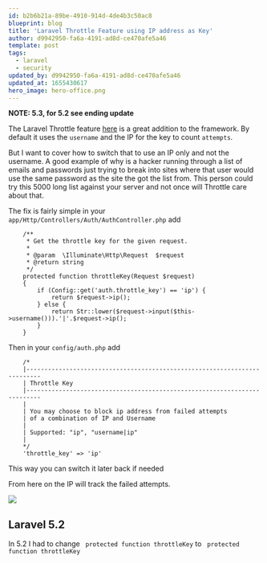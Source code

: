 ```yaml
---
id: b2b6b21a-89be-4910-914d-4de4b3c50ac8
blueprint: blog
title: 'Laravel Throttle Feature using IP address as Key'
author: d9942950-fa6a-4191-ad8d-ce470afe5a46
template: post
tags:
  - laravel
  - security
updated_by: d9942950-fa6a-4191-ad8d-ce470afe5a46
updated_at: 1655430617
hero_image: hero-office.png
---
```

**NOTE: 5.3, for 5.2 see ending update**

The Laravel Throttle feature [here](https://laravel.com/docs/5.3/authentication#login-throttling) is a great addition to the framework. By default it uses the `username` and the IP for the key to count `attempts`.

But I want to cover how to switch that to use an IP only and not the username.  A good example of why is a hacker running through a list of emails and passwords just trying to break into sites where that user would use the same password as the site the got the list from. This person could try this 5000 long list against your server and not once will Throttle care about that. 

The fix is fairly simple in your `app/Http/Controllers/Auth/AuthController.php` add 

```
    /**
     * Get the throttle key for the given request.
     *
     * @param  \Illuminate\Http\Request  $request
     * @return string
     */
    protected function throttleKey(Request $request)
    {
        if (Config::get('auth.throttle_key') == 'ip') {
            return $request->ip();
        } else {
            return Str::lower($request->input($this->username())).'|'.$request->ip();
        }
    }
```

Then in your `config/auth.php` add 

```
    /*
    |--------------------------------------------------------------------------
    | Throttle Key
    |--------------------------------------------------------------------------
    |
    | You may choose to block ip address from failed attempts
    | of a combination of IP and Username
    |
    | Supported: "ip", "username|ip"
    |
    */
    'throttle_key' => 'ip'
```

This way you can switch it later back if needed

From here on the IP will track the failed attempts.

![](https://dl.dropboxusercontent.com/s/0n2v4f1o6jxbmmm/login_throttle_fail.png?dl=0)


## Laravel 5.2 

In 5.2 I had to change ` protected function throttleKey` to ` protected function throttleKey`